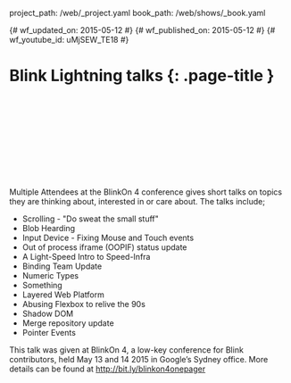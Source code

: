 project_path: /web/_project.yaml book_path: /web/shows/_book.yaml

{# wf_updated_on: 2015-05-12 #} {# wf_published_on: 2015-05-12 #} {# wf_youtube_id: uMjSEW_TE18 #}

# Blink Lightning talks {: .page-title }

<div class="video-wrapper">
  <iframe class="devsite-embedded-youtube-video" data-video-id="uMjSEW_TE18"
          data-autohide="1" data-showinfo="0" frameborder="0" allowfullscreen>
  </iframe>
</div>

Multiple Attendees at the BlinkOn 4 conference gives short talks on topics they are thinking about, interested in or care about. The talks include;

* Scrolling - "Do sweat the small stuff"
* Blob Hearding
* Input Device - Fixing Mouse and Touch events
* Out of process iframe (OOPIF) status update
* A Light-Speed Intro to Speed-Infra
* Binding Team Update
* Numeric Types
* Something
* Layered Web Platform
* Abusing Flexbox to relive the 90s
* Shadow DOM
* Merge repository update
* Pointer Events

This talk was given at BlinkOn 4, a low-key conference for Blink contributors, held May 13 and 14 2015 in Google’s Sydney office. More details can be found at http://bit.ly/blinkon4onepager